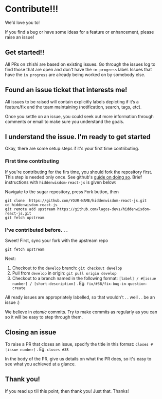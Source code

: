 # Contribute!!!

We'd love you to!

If you find a bug or have some ideas for a feature or enhancement, please raise an issue!


## Get started!!

All PRs on zhishi are based on existing issues. Go through the issues log to find those that are open and don't have the `in progress` label. Issues that have the `in progress` are already being worked on by somebody else.

## Found an issue ticket that interests me!

All issues to be raised will contain explicitly labels depicting if it’s a feature/fix and the team maintaining (notification, search, tags, etc).

Once you settle on an issue, you could seek out more information through comments or email to make sure you understand the goals.


## I understand the issue. I'm ready to get started

Okay, there are some setup steps if it's your first time contributing.

### First time contributing

If you're contributing for the firs time, you should fork the repository first. This step is needed only once. See github's [guide on doing so](https://help.github.com/articles/fork-a-repo/). Brief instructions with `hiddenwisdom-react-js` is given below:

Navigate to the sugar repository, press Fork button, then

    git clone  https://github.com/YOUR-NAME/hiddenwisdom-react-js.git
    cd hiddenwisdom-react-js
    git remote add upstream https://github.com/lagos-devs/hiddenwisdom-react-js.git
    git fetch upstream

### I've contributed before. . .

Sweet! First, sync your fork with the upstream repo

    git fetch upstream


Next:

1. Checkout to the `develop` branch: `git checkout develop`
2. Pull from `develop` in origin: `git pull origin develop`
3. Checkout to a branch named in the following format:
`[label] / #[issue number] / [short-description]` .
Eg: `fix/#38/fix-bug-in-question-create`

All ready issues are appropriately labelled, so that wouldn't . . well . . be an issue :)

We believe in _atomic_ commits. Try to make commits as regularly as you can so it will be easy to step through them.

## Closing an issue

To raise a PR that closes an issue, specify the title in this format: `closes #[issue number]` . Eg. `closes #38`

In the body of the PR, give us details on what the PR does, so it's easy to see what you achieved at a glance.

## Thank you!

If you read up till this point, then thank you! Just that. Thanks!
